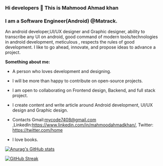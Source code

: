 ### Hi developers 👋 This is Mahmood Ahmad khan

### I am a  Software Engineer(Android) @Matrack.

An android developer,UI/UX designer and Graphic designer, ability to transcribe any UI on android, good command of modern tools/technologies in android development, meticulous , respects the rules of good  development. I like to go ahead, innovate, and propose ideas to advance a project.




**Something about me:** 
* A person who loves development and designing.

* I will be more than happy to contribute on open-source projects. 

* I am open to collaborating on Frontend design, Backend, and full stack project. 

* I create content and write article around Android development, UI/UX design and Graphic design.

* Contacts Gmail:mycode7408@gmail.com ,LinkedIn:https://www.linkedin.com/in/mahmoodahmadkhan/, Twitter: https://twitter.com/home


* I love books.

[![Anurag's GitHub stats](https://github-readme-stats.vercel.app/api?username=Mycode7408&show_icons=true&theme=gotham)](https://github.com/anuraghazra/github-readme-stats)

[![GitHub Streak](https://github-readme-streak-stats.herokuapp.com?user=Mycode7408&theme=android-dark)](https://git.io/streak-stats)




